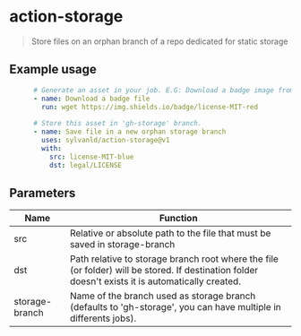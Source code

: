 # action-storage

> Store files on an orphan branch of a repo dedicated for static storage

## Example usage

```yaml
      # Generate an asset in your job. E.G: Download a badge image from shields.io
      - name: Download a badge file
        run: wget https://img.shields.io/badge/license-MIT-red
      
      # Store this asset in 'gh-storage' branch.
      - name: Save file in a new orphan storage branch
        uses: sylvanld/action-storage@v1
        with:
          src: license-MIT-blue
          dst: legal/LICENSE
```

## Parameters

|Name|Function|
|-|-|
|src|Relative or absolute path to the file that must be saved in storage-branch|
|dst|Path relative to storage branch root where the file (or folder) will be stored. If destination folder doesn't exists it is automatically created.|
|storage-branch|Name of the branch used as storage branch (defaults to 'gh-storage', you can have multiple in differents jobs).|

